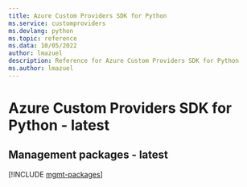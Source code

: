 ```yaml
---
title: Azure Custom Providers SDK for Python
ms.service: customproviders
ms.devlang: python
ms.topic: reference
ms.data: 10/05/2022
author: lmazuel
description: Reference for Azure Custom Providers SDK for Python
ms.author: lmazuel
---
```

# Azure Custom Providers SDK for Python - latest

## Management packages - latest
[!INCLUDE [mgmt-packages](custom-providers-mgmt-index.md)]